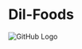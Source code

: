 # Dil-Foods

![GitHub Logo](https://user-images.githubusercontent.com/51760520/202840516-928412cb-4058-4e8c-a663-6bcf55a4e9f7.png)
